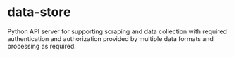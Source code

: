 # data-store
Python API server for supporting scraping and data collection with required authentication and authorization provided by multiple data formats and processing as required.
